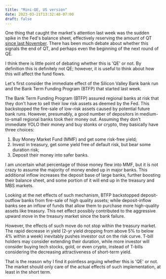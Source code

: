 ```yaml
---
title: "Mini-QE, US version"
date: 2023-03-21T13:32:48-07:00
draft: false
---
```


One thing that caught the market's attention last week was the sudden spike in the Fed's balance sheet, effectively reserving the amount of QT [since last November][r01]. There has been much debate about whether this signals the end of QT, and perhaps even the beginning of the next round of QE.

I think there is little point of debating whether this is 'QE' or not. By definition this is definitely not QE; however, it is useful to think about how this will affect the fund flows.

Let's first consider the immediate effect of the Silicon Valley Bank bank run and the Bank Term Funding Program (BTFP) that started last week.

The Bank Term Funding Program (BTFP) assured regional banks at risk that they don't have to sell their low risk assets as deemed by the Fed. This backstopped the fire-sale of low-risk assets caused by potential future bank runs. However, presumably, a good number of depositors in medium-to-small regional banks took their money out. Assuming they don't immediate YOLO their money and buy stonks or crypto, they basically have three choices:

1. Buy Money Market Fund (MMF) and get some risk-free yield;
1. Invest in treasury, get some yield free of default risk, but bear some duration risk;
1. Deposit their money into safer banks.

I am uncertain what percentage of those money flew into MMF, but it is not crazy to assume the majority of money ended up in major banks. This additional inflow increases the deposit base of large banks, further boosting their balance sheet, and some portion of it will end up in the treasury and MBS markets.

Looking at the net effects of such mechanism, BTFP backstopped deposit-outflow banks from fire-sale of high quality assets; while deposit-inflow banks see an inflow of funds that allow them to purchase more high-quality assets like treasury. This net effect possibly contributed to the aggressive upward move in the treasury market since the bank failure.

However, the effects of such move do not stop within the treasury market. The rapid decrease in yield (2-yr yield dropping from above 5% to below 4% within a week) inevitably pushes investor out on the risk curve. T-bill holders may consider extending their duration, while more investor will consider buying tech stocks, gold, or even crypto, instead of T-bills considering the decreasing attractiveness of short-term yield.

That is the reason why I find it pointless arguing whether this is 'QE' or not. The market should only care of the actual effects of such implementation, at least in the short term.

[r01]: [https://fedguy.com/hidden-to-market/](https://raw.githubusercontent.com/zyw229/zyw229.github.io/main/contents/macro001/image001.png)
